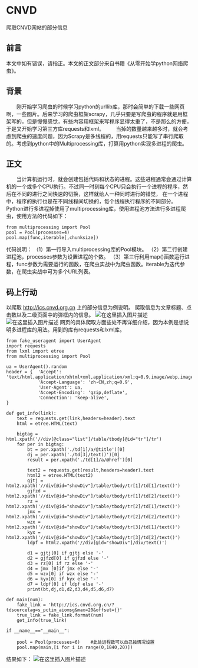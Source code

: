 # CNVD
爬取CNVD网站的部分信息
## 前言
本文中如有错误，请指正。本文的正文部分来自书籍《从零开始学python网络爬虫》。
## 背景
&ensp;&ensp;&ensp;&ensp;刚开始学习爬虫的时候学习python的urllib库，那时会简单的下载一些网页啊，一些图片。后来学习的爬虫框架scrapy，几乎只要是写爬虫的程序就是用框架写的，但是慢慢感觉，有些内容用框架来写程序显得太重了，不是那么的方便，于是又开始学习第三方库requests和lxml。
&ensp;&ensp;&ensp;&ensp;当掉的数量越来越多时，就会考虑到爬虫的速度问题，因为Scrapy是多线程的，用requests只能写了串行爬取的。考虑到python中的Multiprocessing库，打算用python实现多进程的爬虫。
## 正文
&ensp;&ensp;&ensp;&ensp;当计算机运行时，就会创建包括代码和状态的进程。这些进程通常会通过计算机的一个或多个CPU执行。不过同一时刻每个CPU只会执行一个进程的程序，然后在不同的进行之间快速的切换，这样就给人一种同时进行的错觉，
在一个进程中，程序的执行也是在不同线程间切换的，每个线程执行程序的不同部分。
Python进行多进程掉使用了multiprocessing库，使用进程池方法进行多进程爬虫，使用方法的代码如下：
```
from multiprocessing import Pool
pool = Pool(processes=4)
pool.map(func,iterable[,chunksize])
```
代码说明：
（1）第一行导入multiprocessing库的Pool模块。
（2）第二行创建进程池，processes参数为设置进程的个数。
（3）第三行利用map()函数运行进程，func参数为需要运行的函数，在爬虫实战中为爬虫函数。iterable为迭代参数，在爬虫实战中可为多个URL列表。
## 码上行动
以爬取 http://ics.cnvd.org.cn 上的部分信息为例说明。
爬取信息为文章标题、点击数以及二级页面中的弹框内的信息。
![在这里插入图片描述](https://img-blog.csdnimg.cn/20190107142525828.png?x-oss-process=image/watermark,type_ZmFuZ3poZW5naGVpdGk,shadow_10,text_aHR0cHM6Ly9ibG9nLmNzZG4ubmV0L3h1ZTYwNTgyNjE1Mw==,size_16,color_FFFFFF,t_70)
![在这里插入图片描述](https://img-blog.csdnimg.cn/20190107142536597.png?x-oss-process=image/watermark,type_ZmFuZ3poZW5naGVpdGk,shadow_10,text_aHR0cHM6Ly9ibG9nLmNzZG4ubmV0L3h1ZTYwNTgyNjE1Mw==,size_16,color_FFFFFF,t_70)
网页的具体爬取方面些处不再详细介绍，因为本例是想说明多进程库的用法。用到的库有requests和lxml库。
```
from fake_useragent import UserAgent
import requests
from lxml import etree
from multiprocessing import Pool

ua = UserAgent().random
header = {  'Accept': 'text/html,application/xhtml+xml,application/xml;q=0.9,image/webp,image/apng,*/*;q=0.8',
            'Accept-Language': 'zh-CN,zh;q=0.9',
            'User-Agent': ua,
            'Accept-Encoding': 'gzip,deflate',
            'Connection': 'keep-alive',
}

def get_info(link):
    text = requests.get(link,headers=header).text
    html = etree.HTML(text)

    bigtag = html.xpath('//div[@class="list"]/table/tbody[@id="tr"]/tr')
    for per in bigtag:
        bt = per.xpath('./td[1]/a/@title')[0]
        dj = per.xpath('./td[3]/text()')[0]
        result = per.xpath('./td[1]/a/@href')[0]

        text2 = requests.get(result,headers=header).text
        html2 = etree.HTML(text2)
        gjtj = html2.xpath('//div[@id="showDiv"]/table/tbody/tr[1]/td[1]/text()')
        gjfzd = html2.xpath('//div[@id="showDiv"]/table/tbody/tr[1]/td[2]/text()')
        rz = html2.xpath('//div[@id="showDiv"]/table/tbody/tr[2]/td[1]/text()')
        jmx = html2.xpath('//div[@id="showDiv"]/table/tbody/tr[2]/td[2]/text()')
        wzx = html2.xpath('//div[@id="showDiv"]/table/tbody/tr[3]/td[1]/text()')
        kyx = html2.xpath('//div[@id="showDiv"]/table/tbody/tr[3]/td[2]/text()')
        ldpf = html2.xpath('//div[@id="showDiv"]/div/text()')

        d1 = gjtj[0] if gjtj else '-'
        d2 = gjfzd[0] if gjfzd else '-'
        d3 = rz[0] if rz else '-'
        d4 = jmx [0]if jmx else '-'
        d5 = wzx[0] if wzx else '-'
        d6 = kyx[0] if kyx else '-'
        d7 = ldpf[0] if ldpf else '-'
        print(bt,dj,d1,d2,d3,d4,d5,d6,d7)

def main(num):
    fake_link = 'http://ics.cnvd.org.cn/?tdsourcetag=s_pctim_aiomsg&max=20&offset={}'
    true_link = fake_link.format(num)
    get_info(true_link)

if __name__=="__main__":

    pool = Pool(processes=6)    #此处进程数可以自己按情况设置
    pool.map(main,[i for i in range(0,1840,20)])
```
结果如下：
![在这里插入图片描述](https://img-blog.csdnimg.cn/20190107143320645.png?x-oss-process=image/watermark,type_ZmFuZ3poZW5naGVpdGk,shadow_10,text_aHR0cHM6Ly9ibG9nLmNzZG4ubmV0L3h1ZTYwNTgyNjE1Mw==,size_16,color_FFFFFF,t_70)
